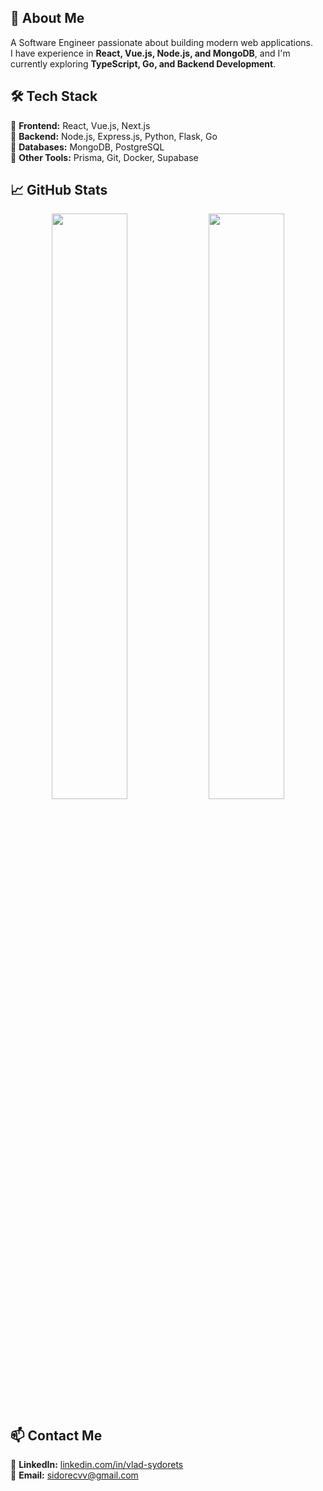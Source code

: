 ## 🌟 About Me
A Software Engineer passionate about building modern web applications.  
I have experience in **React, Vue.js, Node.js, and MongoDB**, and I'm currently exploring **TypeScript, Go, and Backend Development**.

## 🛠️ Tech Stack
🔹 **Frontend:** React, Vue.js, Next.js  
🔹 **Backend:** Node.js, Express.js, Python, Flask, Go  
🔹 **Databases:** MongoDB, PostgreSQL  
🔹 **Other Tools:** Prisma, Git, Docker, Supabase  

## 📈 GitHub Stats
<p align="center">
  <img src="https://github-readme-stats.vercel.app/api?username=VladSydorets&show_icons=true&theme=radical" width="49%" />
  <img src="https://github-readme-streak-stats.herokuapp.com/?user=VladSydorets&theme=radical" width="49%" />
</p>

## 📫 Contact Me
💬 **LinkedIn:** [linkedin.com/in/vlad-sydorets](https://linkedin.com/in/vlad-sydorets)  
📧 **Email:** sidorecvv@gmail.com  
<!-- 🚀 **LeetCode:** [leetcode.com/sydorets](https://leetcode.com/sydorets) -->
<!-- 💻 **Portfolio:** [yourwebsite.com](https://yourwebsite.com) *(if you have one)*  in progress -->

